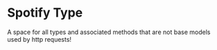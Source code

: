 # Spotify Type

A space for all types and associated methods that are not base models used by http requests!